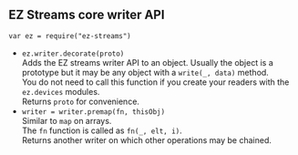 ## EZ Streams core writer API

`var ez = require("ez-streams")`  

* `ez.writer.decorate(proto)`  
  Adds the EZ streams writer API to an object. 
  Usually the object is a prototype but it may be any object with a `write(_, data)` method.  
  You do not need to call this function if you create your readers with
  the `ez.devices` modules.   
  Returns `proto` for convenience.
* `writer = writer.premap(fn, thisObj)`  
  Similar to `map` on arrays.  
  The `fn` function is called as `fn(_, elt, i)`.  
  Returns another writer on which other operations may be chained.
